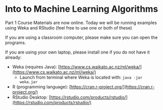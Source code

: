# Into to Machine Learning Algorithms

Part 1 Course Materials are now online. Today we will be running examples using Weka and RStudio (feel free to use one or both of these)

If you are using a classroom computer, please make sure you can open the programs.

If you are using your own laptop, please install one if you do not have it already:

* Weka (requires Java): [https://www.cs.waikato.ac.nz/ml/weka/](https://www.cs.waikato.ac.nz/ml/weka/)
  + Launch from terminal where Weka is located with: `java -jar weka.jar`
* R (programming language): [https://cran.r-project.org/](https://cran.r-project.org/)
* RStudio Desktop: [https://rstudio.com/products/rstudio/](https://rstudio.com/products/rstudio/)
